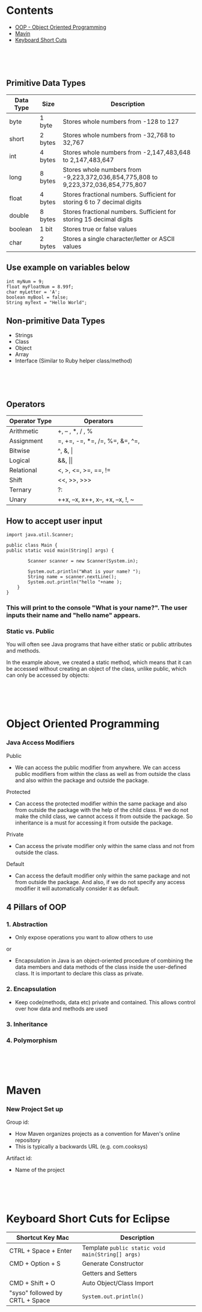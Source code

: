 # Contents

- [OOP - Object Oriented Programming](#object-oriented-programming)
- [Mavin](#maven)
- [Keyboard Short Cuts](#keyboard-short-cuts)



<br><br><br>
## Primitive Data Types


| Data Type | Size | Description |
|-----------|------|-------------|
| byte      | 1 byte | Stores whole numbers from -128 to 127 |
| short     | 2 bytes | Stores whole numbers from -32,768 to 32,767 |
| int       | 4 bytes | Stores whole numbers from -2,147,483,648 to 2,147,483,647 |
| long      | 8 bytes | Stores whole numbers from -9,223,372,036,854,775,808 to 9,223,372,036,854,775,807 |
| float     | 4 bytes | Stores fractional numbers. Sufficient for storing 6 to 7 decimal digits |
| double    | 8 bytes | Stores fractional numbers. Sufficient for storing 15 decimal digits |
| boolean   | 1 bit | Stores true or false values |
| char      | 2 bytes | Stores a single character/letter or ASCII values |


## Use example on variables below
```
int myNum = 9;
float myFloatNum = 8.99f;
char myLetter = 'A';
boolean myBool = false;
String myText = "Hello World";
```

## Non-primitive Data Types
- Strings
- Class
- Object
- Array
- Interface (Similar to Ruby helper class/method)


<br><br><br>
## Operators

| Operator Type | Operators |
|---------------|-----------|
| Arithmetic    | +, – , *, / , % |
| Assignment    | =, +=, -=, *=, /=, %=, &=, ^=, |=, <<=, >>=, >>>= |
| Bitwise       | ^, &, \| |
| Logical       | &&, \|\| |
| Relational    | <, >, <=, >=, ==, != |
| Shift         | <<, >>, >>> |
| Ternary       | ?: |
| Unary         | ++x, –x, x++, x–, +x, –x, !, ~ |


## How to accept user input
```
import java.util.Scanner;

public class Main {
public static void main(String[] args) {

        Scanner scanner = new Scanner(System.in);

        System.out.println("What is your name? ");
        String name = scanner.nextLine();
        System.out.println("hello "+name );
    }
}
```
### This will print to the console "What is your name?". The user inputs their name and "hello name" appears.

### Static vs. Public
You will often see Java programs that have either static or public attributes and methods.

In the example above, we created a static method, which means that it can be accessed without creating an object of the class, unlike public, which can only be accessed by objects:

<br><br><br>
# Object Oriented Programming

### Java Access Modifiers

Public
- We can access the public modifier from anywhere. We can access public modifiers from within the class as well as from outside the class and also within the package and outside the package.

Protected
- Can access the protected modifier within the same package and also from outside the package with the help of the child class. If we do not make the child class, we cannot access it from outside the package. So inheritance is a must for accessing it from outside the package.

Private
- Can access the private modifier only within the same class and not from outside the class.

Default
- Can access the default modifier only within the same package and not from outside the package. And also, if we do not specify any access modifier it will automatically consider it as default.

## 4 Pillars of OOP

### 1. Abstraction 
 - Only expose operations you want to allow others to use
 
 or 
 
 - Encapsulation in Java is an object-oriented procedure of combining the data members and data methods of the class inside the user-defined class. It is important to declare this class as private.
 
### 2. Encapsulation
- Keep code(methods, data etc) private and contained. This allows control over how data and methods are used

### 3. Inheritance

### 4. Polymorphism


<br><br><br>
# Maven

### New Project Set up

Group id: 
- How Maven organizes projects as a convention for Maven's online repository
- This is typically a backwards URL (e.g. com.cooksys)

Artifact id: 
- Name of the project

<br><br><br>

# Keyboard Short Cuts for Eclipse

| Shortcut Key Mac                 | Description                                  |
| -------------------------------- |--------------------------------------------- |
|CTRL + Space + Enter              |	 Template ``public static void main(String[] args)``|										      
| CMD + Option + S| Generate Constructor |
| | Getters and Setters
| CMD + Shift + O | Auto Object/Class Import|
|"syso" followed by CRTL + Space | ``System.out.println()`` |

